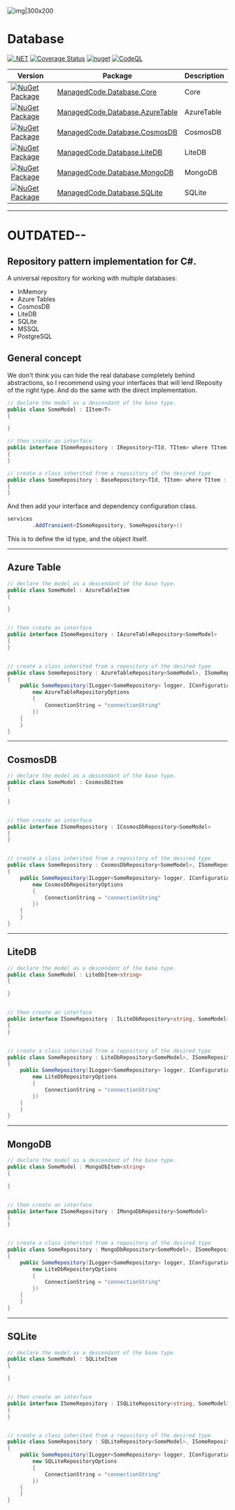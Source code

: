 ![img|300x200](https://raw.githubusercontent.com/managed-code-hub/Database/main/logo.png)
# Database
[![.NET](https://github.com/managed-code-hub/Database/actions/workflows/dotnet.yml/badge.svg)](https://github.com/managed-code-hub/Database/actions/workflows/dotnet.yml)
[![Coverage Status](https://coveralls.io/repos/github/managed-code-hub/Database/badge.svg?branch=main)](https://coveralls.io/github/managed-code-hub/Database?branch=main)
[![nuget](https://github.com/managed-code-hub/Database/actions/workflows/nuget.yml/badge.svg?branch=main)](https://github.com/managed-code-hub/Database/actions/workflows/nuget.yml)
[![CodeQL](https://github.com/managed-code-hub/Database/actions/workflows/codeql-analysis.yml/badge.svg?branch=main)](https://github.com/managed-code-hub/Database/actions/workflows/codeql-analysis.yml)

| Version | Package | Description |
| ------- | ------- | ----------- |
|[![NuGet Package](https://img.shields.io/nuget/v/ManagedCode.Database.Core.svg)](https://www.nuget.org/packages/ManagedCode.Database.Core) | [ManagedCode.Database.Core](https://www.nuget.org/packages/ManagedCode.Database.Core) | Core |
|[![NuGet Package](https://img.shields.io/nuget/v/ManagedCode.Database.AzureTable.svg)](https://www.nuget.org/packages/ManagedCode.Database.AzureTable) | [ManagedCode.Database.AzureTable](https://www.nuget.org/packages/ManagedCode.Database.AzureTable) | AzureTable |
|[![NuGet Package](https://img.shields.io/nuget/v/ManagedCode.Database.CosmosDB.svg)](https://www.nuget.org/packages/ManagedCode.Database.CosmosDB) | [ManagedCode.Database.CosmosDB](https://www.nuget.org/packages/ManagedCode.Database.CosmosDB) | CosmosDB |
|[![NuGet Package](https://img.shields.io/nuget/v/ManagedCode.Database.LiteDB.svg)](https://www.nuget.org/packages/ManagedCode.Database.LiteDB) | [ManagedCode.Database.LiteDB](https://www.nuget.org/packages/ManagedCode.Database.LiteDB) | LiteDB |
|[![NuGet Package](https://img.shields.io/nuget/v/ManagedCode.Database.MongoDB.svg)](https://www.nuget.org/packages/ManagedCode.Database.MongoDB) | [ManagedCode.Database.MongoDB](https://www.nuget.org/packages/ManagedCode.Database.MongoDB) | MongoDB |
|[![NuGet Package](https://img.shields.io/nuget/v/ManagedCode.Database.SQLite.svg)](https://www.nuget.org/packages/ManagedCode.Database.SQLite) | [ManagedCode.Database.SQLite](https://www.nuget.org/packages/ManagedCode.Database.SQLite) | SQLite |





---
# OUTDATED--
## Repository pattern implementation for C#.
A universal repository for working with multiple databases:
- InMemory 
- Azure Tables
- CosmosDB
- LiteDB
- SQLite
- MSSQL
- PostgreSQL

## General concept

We don't think you can hide the real database completely behind abstractions, so I recommend using your interfaces that will lend IReposity of the right type.
And do the same with the direct implementation.

```cs
// declare the model as a descendant of the base type.
public class SomeModel : IItem<T>
{

}
```

```cs 
// then create an interface
public interface ISomeRepository : IRepository<TId, TItem> where TItem : IItem<TId>
{
}
```

```cs 
// create a class inherited from a repository of the desired type
public class SomeRepository : BaseRepository<TId, TItem> where TItem : class, IItem<TId>, new()
{
}
```

And then add your interface and dependency configuration class.
``` cs
services
        .AddTransient<ISomeRepository, SomeRepository>()
```
This is to define the id type, and the object itself.

---
## Azure Table
```cs
// declare the model as a descendant of the base type.
public class SomeModel : AzureTableItem
{

}


// then create an interface
public interface ISomeRepository : IAzureTableRepository<SomeModel>
{
}


// create a class inherited from a repository of the desired type
public class SomeRepository : AzureTableRepository<SomeModel>, ISomeRepository
{
    public SomeRepository(ILogger<SomeRepository> logger, IConfiguration config) : base(logger, 
        new AzureTableRepositoryOptions
        {
            ConnectionString = "connectionString"
        })
    {
    }
}
```
---
## CosmosDB
```cs
// declare the model as a descendant of the base type.
public class SomeModel : CosmosDbItem
{

}


// then create an interface
public interface ISomeRepository : ICosmosDbRepository<SomeModel>
{
}


// create a class inherited from a repository of the desired type
public class SomeRepository : CosmosDbRepository<SomeModel>, ISomeRepository
{
    public SomeRepository(ILogger<SomeRepository> logger, IConfiguration config) : base(logger, 
        new CosmosDbRepositoryOptions
        {
            ConnectionString = "connectionString"
        })
    {
    }
}
```
---
## LiteDB
```cs
// declare the model as a descendant of the base type.
public class SomeModel : LiteDbItem<string>
{

}


// then create an interface
public interface ISomeRepository : ILiteDbRepository<string, SomeModel>
{
}


// create a class inherited from a repository of the desired type
public class SomeRepository : LiteDbRepository<SomeModel>, ISomeRepository
{
    public SomeRepository(ILogger<SomeRepository> logger, IConfiguration config) : base(logger, 
        new LiteDbRepositoryOptions
        {
            ConnectionString = "connectionString"
        })
    {
    }
}
```
---
## MongoDB
```cs
// declare the model as a descendant of the base type.
public class SomeModel : MongoDbItem<string>
{

}


// then create an interface
public interface ISomeRepository : IMongoDbRepository<SomeModel>
{
}


// create a class inherited from a repository of the desired type
public class SomeRepository : MongoDbRepository<SomeModel>, ISomeRepository
{
    public SomeRepository(ILogger<SomeRepository> logger, IConfiguration config) : base(logger, 
        new LiteDbRepositoryOptions
        {
            ConnectionString = "connectionString"
        })
    {
    }
}
```
---
## SQLite
```cs
// declare the model as a descendant of the base type.
public class SomeModel : SQLiteItem
{

}


// then create an interface
public interface ISomeRepository : ISQLiteRepository<string, SomeModel>
{
}


// create a class inherited from a repository of the desired type
public class SomeRepository : SQLiteRepository<SomeModel>, ISomeRepository
{
    public SomeRepository(ILogger<SomeRepository> logger, IConfiguration config) : base(logger, 
        new SQLiteRepositoryOptions
        {
            ConnectionString = "connectionString"
        })
    {
    }
}
```
